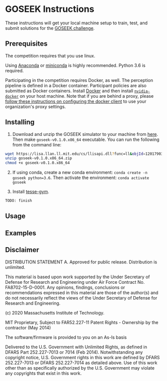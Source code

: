 # GOSEEK Instructions

These instructions will get your local machine setup to train, test, and submit solutions for the [GOSEEK challenge](README.md). 

## Prerequisites

The competition requires that you use linux.

Using [Anaconda](https://www.anaconda.com/distribution/#download-section) or [miniconda](https://docs.conda.io/en/latest/miniconda.html) is highly recommended. 
Python 3.6 is required.

Participating in the competition requires Docker, as well. 
The perception pipeline is defined in a Docker container. 
Participant policies are also submitted as Docker containers.
Install [Docker](https://docs.docker.com/install/linux/docker-ce/ubuntu/) and then install [`nvidia-docker`](https://github.com/NVIDIA/nvidia-docker#quickstart) on your host machine. 
Note that if you are behind a proxy, please [follow these instructions on configuring the docker client](https://docs.docker.com/network/proxy/#configure-the-docker-client) to use your organization's proxy settings.

## Installing

1. Download and unzip the GOSEEK simulator to your machine from [here](https://lisa.llan.ll.mit.edu/cs/llisapi.dll?func=ll&objId=12017903&objAction=download). Then make `goseek-v0.1.0.x86_64` executable. You can run the following from the command line:
```sh
wget https://lisa.llan.ll.mit.edu/cs/llisapi.dll?func=ll&objId=12017903&objAction=download
unzip goseek-v0.1.0.x86_64.zip
chmod +x goseek-v0.1.0.x86_64
```

2. If using conda, create a new conda environment: `conda create -n goseek python=3.6`. Then activate the environment: `conda activate goseek`

3. Install [tesse-gym](../../tesse-gym).
```sh
TODO: finish
```


## Usage

## Examples

## Disclaimer

DISTRIBUTION STATEMENT A. Approved for public release. Distribution is unlimited.

This material is based upon work supported by the Under Secretary of Defense for Research and Engineering under Air Force Contract No. FA8702-15-D-0001. Any opinions, findings, conclusions or recommendations expressed in this material are those of the author(s) and do not necessarily reflect the views of the Under Secretary of Defense for Research and Engineering.

(c) 2020 Massachusetts Institute of Technology.

MIT Proprietary, Subject to FAR52.227-11 Patent Rights - Ownership by the contractor (May 2014)

The software/firmware is provided to you on an As-Is basis

Delivered to the U.S. Government with Unlimited Rights, as defined in DFARS Part 252.227-7013 or 7014 (Feb 2014). Notwithstanding any copyright notice, U.S. Government rights in this work are defined by DFARS 252.227-7013 or DFARS 252.227-7014 as detailed above. Use of this work other than as specifically authorized by the U.S. Government may violate any copyrights that exist in this work.
